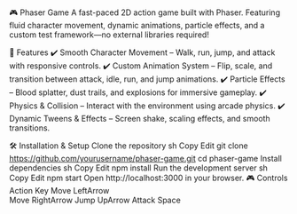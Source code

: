 🎮 Phaser Game
A fast-paced 2D action game built with Phaser. Featuring fluid character movement, dynamic animations, particle effects, and a custom test framework—no external libraries required!

🚀 Features
✔️ Smooth Character Movement – Walk, run, jump, and attack with responsive controls.
✔️ Custom Animation System – Flip, scale, and transition between attack, idle, run, and jump animations.
✔️ Particle Effects – Blood splatter, dust trails, and explosions for immersive gameplay.
✔️ Physics & Collision – Interact with the environment using arcade physics.
✔️ Dynamic Tweens & Effects – Screen shake, scaling effects, and smooth transitions.

🛠️ Installation & Setup
Clone the repository
sh
Copy
Edit
git clone https://github.com/yourusername/phaser-game.git
cd phaser-game
Install dependencies
sh
Copy
Edit
npm install
Run the development server
sh
Copy
Edit
npm start
Open http://localhost:3000 in your browser.
🎮 Controls
Action	Key
Move LeftArrow	
Move RightArrow	
Jump	UpArrow 
Attack	Space
